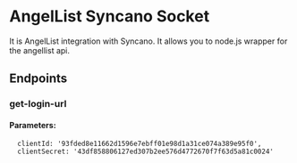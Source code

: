 # AngelList Syncano Socket

It is AngelList integration with Syncano. It allows you to node.js wrapper for the angellist api.

## Endpoints

### get-login-url

#### Parameters:

      clientId: '93fded8e11662d1596e7ebff01e98d1a31ce074a389e95f0',
      clientSecret: '43df858806127ed307b2ee576d4772670f7f63d5a81c0024'

